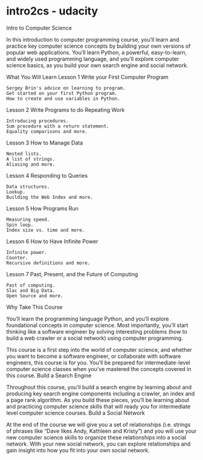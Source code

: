 # intro2cs - udacity
Intro to Computer Science

In this introduction to computer programming course, you’ll learn and practice key computer science concepts by building your own versions of popular web applications. You’ll learn Python, a powerful, easy-to-learn, and widely used programming language, and you’ll explore computer science basics, as you build your own search engine and social network.

What You Will Learn
Lesson 1
Write your First Computer Program

    Sergey Brin's advice on learning to program.
    Get started on your first Python program.
    How to create and use variables in Python.

Lesson 2
Write Programs to do Repeating Work

    Introducing procedures.
    Sum procedure with a return statement.
    Equality comparisons and more.

Lesson 3
How to Manage Data

    Nested lists.
    A list of strings.
    Aliasing and more.

Lesson 4
Responding to Queries

    Data structures.
    Lookup.
    Building the Web Index and more.

Lesson 5
How Programs Run

    Measuring speed.
    Spin loop.
    Index size vs. time and more.

Lesson 6
How to Have Infinite Power

    Infinite power.
    Counter.
    Recursive definitions and more.

Lesson 7
Past, Present, and the Future of Computing

    Past of computing.
    Slac and Big Data.
    Open Source and more.

Why Take This Course

You’ll learn the programming language Python, and you’ll explore foundational concepts in computer science. Most importantly, you’ll start thinking like a software engineer by solving interesting problems (how to build a web crawler or a social network) using computer programming.

This course is a first step into the world of computer science, and whether you want to become a software engineer, or collaborate with software engineers, this course is for you. You’ll be prepared for intermediate-level computer science classes when you’ve mastered the concepts covered in this course.
Build a Search Engine

Throughout this course, you’ll build a search engine by learning about and producing key search engine components including a crawler, an index and a page rank algorithm. As you build these pieces, you’ll be learning about and practicing computer science skills that will ready you for intermediate level computer science courses.
Build a Social Network

At the end of the course we will give you a set of relationships (i.e. strings of phrases like “Dave likes Andy, Kathleen and Kristy”) and you will use your new computer science skills to organize these relationships into a social network. With your new social network, you can explore relationships and gain insight into how you fit into your own social network.
